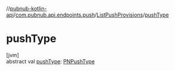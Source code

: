 //[pubnub-kotlin-api](../../../index.md)/[com.pubnub.api.endpoints.push](../index.md)/[ListPushProvisions](index.md)/[pushType](push-type.md)

# pushType

[jvm]\
abstract val [pushType](push-type.md): [PNPushType](../../com.pubnub.api.enums/-p-n-push-type/index.md)
